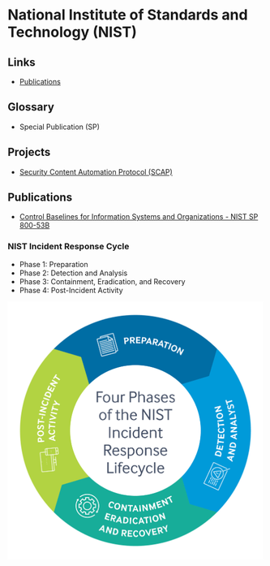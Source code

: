 # National Institute of Standards and Technology (NIST)

## Links

- [Publications](https://csrc.nist.gov/publications)

## Glossary

- Special Publication (SP)

## Projects

- [Security Content Automation Protocol (SCAP)](https://csrc.nist.gov/projects/security-content-automation-protocol/)

## Publications

- [Control Baselines for Information Systems and Organizations - NIST SP 800-53B](https://csrc.nist.gov/News/2020/control-baselines-nist-publishes-sp-800-53b)

### NIST Incident Response Cycle

- Phase 1: Preparation
- Phase 2: Detection and Analysis
- Phase 3: Containment, Eradication, and Recovery
- Phase 4: Post-Incident Activity

![NIST Incident Response Cycle](/assets/images/cyber-security/nist-incident-response-cycle.png)
